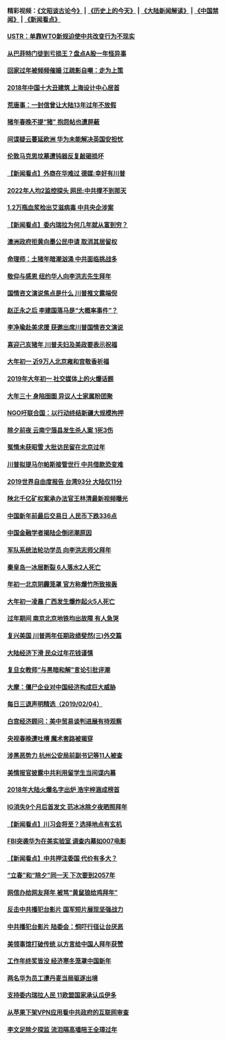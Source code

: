 #### 精彩视频：[《文昭谈古论今》](http://45.32.25.56/wenzhao) | [《历史上的今天》](http://45.32.25.56/today-in-history) | [《大陆新闻解读》](http://45.32.25.56/ntdtv-comedy) | [《中国禁闻》](http://45.32.25.56/ntdtv-news) | [《新闻看点》](http://45.32.25.56/news-insight) 

 #### [USTR：单靠WTO新规迫使中共改变行为不现实](../pages/nsc413/n11026504.md?t=02060031) 

#### [从巴菲特门徒到亏损王？盘点A股一年怪异事](../pages/nsc413/n11025939.md?t=02060031) 

#### [回家过年被频频催婚 江疏影自嘲：走为上策](../pages/nsc413/n11026472.md?t=02060031) 

#### [2018年中国十大丑建筑 上海设计中心居首](../pages/nsc413/n11026335.md?t=02060031) 

#### [荒唐事：一封信曾让大陆13年过年不放假](../pages/nsc413/n11026524.md?t=02060031) 

#### [猪年春晚不提“猪” 抱怨帖也遭屏蔽](../pages/nsc413/n11026489.md?t=02060031) 

#### [间谍疑云蔓延欧洲 华为未能解决英国安担忧](../pages/nsc413/n11026440.md?t=02060031) 

#### [伦敦马克思坟墓遭钝器反复敲砸损坏](../pages/nsc413/n11026332.md?t=02060031) 

#### [【新闻看点】外商在华难过 德媒:幸好有川普](../pages/nsc413/n11026253.md?t=02060031) 

#### [2022年人均2监控探头 网民:中共撑不到那天](../pages/nsc413/n11026100.md?t=02060031) 

#### [1.2万瓶血浆检出艾滋病毒 中共央企涉案](../pages/nsc413/n11026322.md?t=02060031) 

#### [【新闻看点】委内瑞拉为何几年就从富到穷？](../pages/nsc413/n11026084.md?t=02060031) 

#### [澳洲政府拒黄向墨公民申请 取消其居留权](../pages/nsc413/n11026280.md?t=02060031) 

#### [命理师：土猪年暗潮汹涌 中共面临挑战多](../pages/nsc413/n11026213.md?t=02060031) 

#### [敬仰与感恩 纽约华人向李洪志先生拜年](../pages/nsc413/n11022605.md?t=02060031) 

#### [国情咨文演说焦点是什么 川普推文露端倪](../pages/nsc413/n11026232.md?t=02060031) 

#### [赵正永之后 李建国落马是“大概率事件”？](../pages/nsc413/n11026072.md?t=02060031) 

#### [李净瑜赴美求援 获邀出席川普国情咨文演说](../pages/nsc413/n11026174.md?t=02060031) 

#### [喜迎己亥猪年 川普夫妇及美政要表示祝福](../pages/nsc413/n11026157.md?t=02060031) 

#### [大年初一 近9万人北京雍和宫敬香祈福](../pages/nsc413/n11025896.md?t=02060031) 

#### [2019年大年初一  社交媒体上的火爆话题](../pages/nsc413/n11025930.md?t=02060031) 

#### [大年三十 身陷囹圄 异议人士家属盼团聚](../pages/nsc413/n11025786.md?t=02060031) 

#### [NGO吁联合国：以行动终结新疆大规模拘押](../pages/nsc413/n11025969.md?t=02060031) 

#### [除夕前夜 云南宁蒗县发生杀人案 1死3伤](../pages/nsc413/n11025765.md?t=02060031) 

#### [冤情未获昭雪 大批访民留在北京过年](../pages/nsc413/n11025901.md?t=02060031) 

#### [川普拟提马尔帕斯接管世行 中共借款恐变难](../pages/nsc413/n11025872.md?t=02060031) 

#### [2019世界自由度报告 台湾93分 大陆仅11分](../pages/nsc413/n11025846.md?t=02060031) 

#### [陕北千亿矿权案承办法官王林清最新视频曝光](../pages/nsc413/n11025629.md?t=02060031) 


#### [中国新年前最后交易日 人民币下跌336点](../pages/nsc413/n11025624.md?t=02060031) 

#### [中国金融学者揭陆企倒闭潮原因](../pages/nsc413/n11025316.md?t=02060031) 

#### [军队系统法轮功学员 向李洪志师父拜年](../pages/nsc413/n11024026.md?t=02060031) 

#### [秦皇岛一冰层断裂 6人落水2人死亡](../pages/nsc413/n11025523.md?t=02060031) 

#### [年初一北京阴霾笼罩 官方称爆竹所致挨轰](../pages/nsc413/n11025288.md?t=02060031) 

#### [大年初一凌晨 广西发生爆炸起火5人死亡](../pages/nsc413/n11025423.md?t=02060031) 

#### [过年期间 南京北京地铁均出故障 有人急哭](../pages/nsc413/n11025295.md?t=02060031) 

#### [复兴美国 川普两年任期政绩斐然(三)外交篇](../pages/nsc413/n11019595.md?t=02060031) 

#### [大陆经济下滑 民众过年花钱谨慎](../pages/nsc413/n11024645.md?t=02060031) 

#### [复旦女教师“与黑暗和解”言论引批评潮](../pages/nsc413/n11024994.md?t=02060031) 

#### [大摩：僵尸企业对中国经济构成巨大威胁](../pages/nsc413/n11024203.md?t=02060031) 

#### [每日三退声明精选（2019/02/04）](../pages/nsc413/n11025261.md?t=02060031) 

#### [白宫经济顾问：美中贸易谈判进展有待观察](../pages/nsc413/n11024700.md?t=02060031) 

#### [央视春晚遭吐槽 魔术套路被揭穿](../pages/nsc413/n11024594.md?t=02060031) 

#### [涉黑恶势力 杭州公安局前副书记等11人被查](../pages/nsc413/n11024161.md?t=02060031) 

#### [美情报官披露中共利用留学生当间谍内幕](../pages/nsc413/n11024449.md?t=02060031) 

#### [2018年大陆火爆名字出炉 浩宇梓涵成榜首](../pages/nsc413/n11024355.md?t=02060031) 

#### [IG消失9个月后首发文 范冰冰除夕夜晒照拜年](../pages/nsc413/n11024102.md?t=02060031) 

#### [【新闻看点】川习会将至？选择地点有玄机](../pages/nsc413/n11024283.md?t=02060031) 

#### [FBI突袭华为在美实验室 调查内幕如007电影](../pages/nsc413/n11024318.md?t=02060031) 

#### [【新闻看点】中共押注委国 代价有多大？](../pages/nsc413/n11024040.md?t=02060031) 

#### [“立春”和“除夕”同一天 下次要到2057年](../pages/nsc413/n11024160.md?t=02060031) 

#### [网信办给网友拜年 被骂“黄鼠狼给鸡拜年”](../pages/nsc413/n11024215.md?t=02060031) 

#### [反击中共播犯台影片 国军短片展现坚强战力](../pages/nsc413/n11024212.md?t=02060031) 

#### [中共播犯台影片 陆委会：恫吓行径让台厌恶](../pages/nsc413/n11023766.md?t=02060031) 

#### [美领事馆打破传统 以方言给中国人拜年获赞](../pages/nsc413/n11024168.md?t=02060031) 

#### [工作年终奖皆没 经济寒冬笼罩中国新年](../pages/nsc413/n11023953.md?t=02060031) 

#### [两名华为员工遭丹麦当局驱逐出境](../pages/nsc413/n11024140.md?t=02060031) 

#### [支持委内瑞拉人民 11欧盟国家承认瓜伊多](../pages/nsc413/n11023955.md?t=02060031) 

#### [从苹果下架VPN应用看中共政府的互联网审查](../pages/nsc413/n11023852.md?t=02060031) 

#### [李文足除夕探监 流泪隔高墙陪王全璋过年](../pages/nsc413/n11023920.md?t=02060031) 

